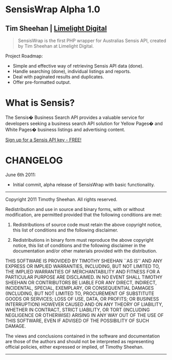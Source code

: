 SensisWrap Alpha 1.0
========

Tim Sheehan | [Limelight Digital](http://www.limelightdigital.com)
--------

> SensisWrap is the first PHP wrapper for Australias Sensis API, created by Tim Sheehan at Limelight Digital.

Project Roadmap:
-   Simple and effective way of retrieving Sensis API data (done).
-   Handle searching (done), individual listings and reports.
-   Deal with paginated results and duplicates.
-   Offer pre-formatted output.

What is Sensis?
===================
The Sensis� Business Search API provides a valuable service for developers seeking a business search API solution for Yellow Pages� and White Pages� business listings and advertising content.

[Sign up for a Sensis API key - FREE!](http://developers.sensis.com.au)

CHANGELOG
=========

June 6th 2011:

* Initial commit, alpha release of SensisWrap with basic functionality.

-------

Copyright 2011 Timothy Sheehan. All rights reserved.

Redistribution and use in source and binary forms, with or without modification, are
permitted provided that the following conditions are met:

   1. Redistributions of source code must retain the above copyright notice, this list of
      conditions and the following disclaimer.

   2. Redistributions in binary form must reproduce the above copyright notice, this list
      of conditions and the following disclaimer in the documentation and/or other materials
      provided with the distribution.

THIS SOFTWARE IS PROVIDED BY TIMOTHY SHEEHAN ``AS IS'' AND ANY EXPRESS OR IMPLIED
WARRANTIES, INCLUDING, BUT NOT LIMITED TO, THE IMPLIED WARRANTIES OF MERCHANTABILITY AND
FITNESS FOR A PARTICULAR PURPOSE ARE DISCLAIMED. IN NO EVENT SHALL TIMOTHY SHEEHAN OR
CONTRIBUTORS BE LIABLE FOR ANY DIRECT, INDIRECT, INCIDENTAL, SPECIAL, EXEMPLARY, OR
CONSEQUENTIAL DAMAGES (INCLUDING, BUT NOT LIMITED TO, PROCUREMENT OF SUBSTITUTE GOODS OR
SERVICES; LOSS OF USE, DATA, OR PROFITS; OR BUSINESS INTERRUPTION) HOWEVER CAUSED AND ON
ANY THEORY OF LIABILITY, WHETHER IN CONTRACT, STRICT LIABILITY, OR TORT (INCLUDING
NEGLIGENCE OR OTHERWISE) ARISING IN ANY WAY OUT OF THE USE OF THIS SOFTWARE, EVEN IF
ADVISED OF THE POSSIBILITY OF SUCH DAMAGE.

The views and conclusions contained in the software and documentation are those of the
authors and should not be interpreted as representing official policies, either expressed
or implied, of Timothy Sheehan.

-------


